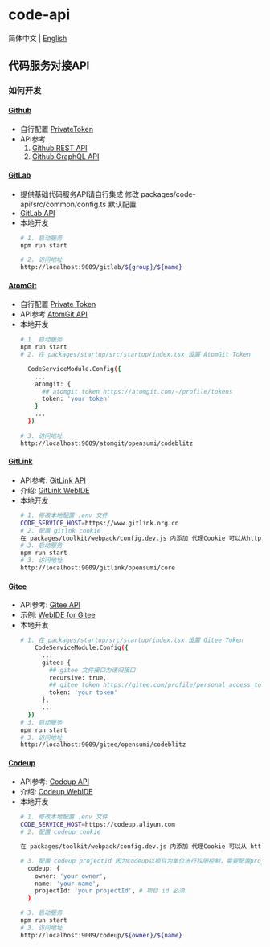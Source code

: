# code-api

简体中文 | [English](./README.md)

## 代码服务对接API

### 如何开发
#### [Github](https://github.com/)
- 自行配置 [PrivateToken](https://github.com/settings/tokens/new?scopes=repo&description=codeblitz)
- API参考
  1. [Github REST API](https://docs.github.com/zh/rest)
  2. [Github GraphQL API](https://docs.github.com/zh/graphql)

#### [GitLab](https://gitlab.cn/)
- 提供基础代码服务API请自行集成 修改 packages/code-api/src/common/config.ts 默认配置
- [GitLab API](https://docs.gitlab.com/ee/api/)
- 本地开发
  ```bash
  # 1. 启动服务
  npm run start

  # 2. 访问地址
  http://localhost:9009/gitlab/${group}/${name}
  ```

#### [AtomGit](https://atomgit.com/)
- 自行配置 [Private Token](https://atomgit.com/-/profile/tokens)
- API参考 [AtomGit API](https://docs.atomgit.com/category/api)
- 本地开发
  ```bash
  # 1. 启动服务
  npm run start
  # 2. 在 packages/startup/src/startup/index.tsx 设置 AtomGit Token

    CodeServiceModule.Config({
      ...
      atomgit: {
        ## atomgit token https://atomgit.com/-/profile/tokens
        token: 'your token'
      }
      ...
    })

  # 3. 访问地址
  http://localhost:9009/atomgit/opensumi/codeblitz
  ```

#### [GitLink](https://www.gitlink.org.cn/)  
- API参考: [GitLink API](https://www.gitlink.org.cn/docs/api#introduction)
- 介绍: [GitLink WebIDE](https://help.gitlink.org.cn/%E4%BB%A3%E7%A0%81%E5%BA%93%E7%AE%A1%E7%90%86/WebIDE)
- 本地开发
  ```bash
  # 1. 修改本地配置 .env 文件
  CODE_SERVICE_HOST=https://www.gitlink.org.cn
  # 2. 配置 gitlnk cookie  
  在 packages/toolkit/webpack/config.dev.js 内添加 代理Cookie 可以从https://www.gitlink.org.cn 任意响应头中获取
  # 3. 启动服务
  npm run start
  # 3. 访问地址
  http://localhost:9009/gitlink/opensumi/core
  ```

#### [Gitee](https://gitee.com/) 
- API参考: [Gitee API](https://gitee.com/api/v5/swagger#/getV5ReposOwnerRepoStargazers?ex=no)
- 示例: [WebIDE for Gitee](https://codeblitz.cloud.alipay.com/gitee/opensumi/codeblitz)
- 本地开发
  ```bash
  # 1. 在 packages/startup/src/startup/index.tsx 设置 Gitee Token
      CodeServiceModule.Config({
        ...
        gitee: {
          ## gitee 文件接口为递归接口
          recursive: true,
          ## gitee token https://gitee.com/profile/personal_access_tokens
          token: 'your token'
        },
        ...
    })
  # 3. 启动服务
  npm run start
  # 3. 访问地址
  http://localhost:9009/gitee/opensumi/codeblitz
  ```

#### [Codeup](https://codeup.aliyun.com)
- API参考: [Codeup API](https://help.aliyun.com/document_detail/2527054.html)
- 介绍: [Codeup WebIDE](https://mp.weixin.qq.com/s/CFrxYdFxbj53JRqGDqAH-A?poc_token=HI1nhWWjDV_9mGYXCa3tjkBesVjvosq1JYEiXo6m)
- 本地开发
  ```bash
  # 1. 修改本地配置 .env 文件
  CODE_SERVICE_HOST=https://codeup.aliyun.com
  # 2. 配置 codeup cookie  
  
  在 packages/toolkit/webpack/config.dev.js 内添加 代理Cookie 可以从 https://codeup.aliyun.com 任意响应头中获取

  # 3. 配置 codeup projectId 因为codeup以项目为单位进行权限控制，需要配置projectId
    codeup: {
      owner: 'your owner',
      name: 'your name',
      projectId: 'your projectId', # 项目 id 必须
    }

  # 3. 启动服务
  npm run start
  # 3. 访问地址
  http://localhost:9009/codeup/${owner}/${name}

  ```




 